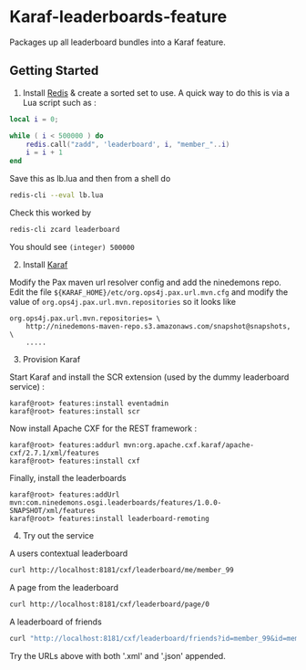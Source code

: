 Karaf-leaderboards-feature
==========================

Packages up all leaderboard bundles into a Karaf feature.

Getting Started
---------------

1. Install [Redis](http://redis.io/) & create a sorted set to use. A quick way to do this is via a Lua script such as :

  ```lua
  local i = 0;

  while ( i < 500000 ) do 
      redis.call("zadd", 'leaderboard', i, "member_"..i) 
      i = i + 1 
  end
  ```

Save this as lb.lua and then from a shell do

  ```bash
  redis-cli --eval lb.lua
  ```

Check this worked by

  ```bash
  redis-cli zcard leaderboard
  ```

You should see `(integer) 500000`

2. Install [Karaf](http://karaf.apache.org/)

Modify the Pax maven url resolver config and add the ninedemons repo. Edit the file `${KARAF_HOME}/etc/org.ops4j.pax.url.mvn.cfg` and modify the value of `org.ops4j.pax.url.mvn.repositories` so it looks like

    org.ops4j.pax.url.mvn.repositories= \
        http://ninedemons-maven-repo.s3.amazonaws.com/snapshot@snapshots, \
        .....

3. Provision Karaf

Start Karaf and install the SCR extension (used by the dummy leaderboard service) :

    karaf@root> features:install eventadmin
    karaf@root> features:install scr

Now install Apache CXF for the REST framework :

    karaf@root> features:addurl mvn:org.apache.cxf.karaf/apache-cxf/2.7.1/xml/features
    karaf@root> features:install cxf
    
Finally, install the leaderboards

    karaf@root> features:addUrl mvn:com.ninedemons.osgi.leaderboards/features/1.0.0-SNAPSHOT/xml/features
    karaf@root> features:install leaderboard-remoting

4. Try out the service 


A users contextual leaderboard

  ```bash
  curl http://localhost:8181/cxf/leaderboard/me/member_99
  ```

A page from the leaderboard

  ```bash
  curl http://localhost:8181/cxf/leaderboard/page/0
  ```

A leaderboard of friends 

  ```bash
  curl "http://localhost:8181/cxf/leaderboard/friends?id=member_99&id=member_1"
  ```

Try the URLs above with both '.xml' and '.json' appended.
